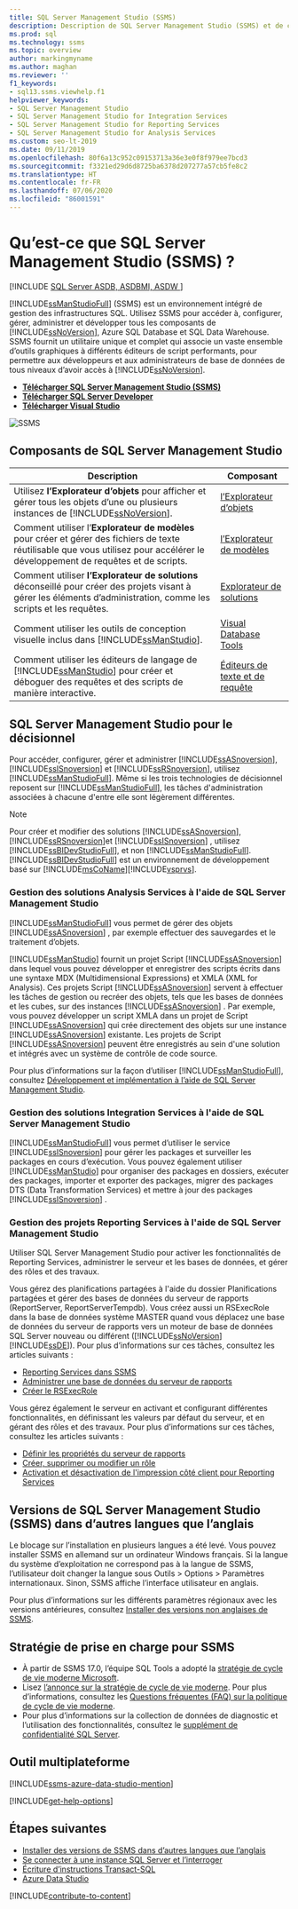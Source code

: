 ```yaml
---
title: SQL Server Management Studio (SSMS)
description: Description de SQL Server Management Studio (SSMS) et de ce qu’il peut faire.
ms.prod: sql
ms.technology: ssms
ms.topic: overview
author: markingmyname
ms.author: maghan
ms.reviewer: ''
f1_keywords:
- sql13.ssms.viewhelp.f1
helpviewer_keywords:
- SQL Server Management Studio
- SQL Server Management Studio for Integration Services
- SQL Server Management Studio for Reporting Services
- SQL Server Management Studio for Analysis Services
ms.custom: seo-lt-2019
ms.date: 09/11/2019
ms.openlocfilehash: 80f6a13c952c09153713a36e3e0f8f979ee7bcd3
ms.sourcegitcommit: f3321ed29d6d8725ba6378d207277a57cb5fe8c2
ms.translationtype: HT
ms.contentlocale: fr-FR
ms.lasthandoff: 07/06/2020
ms.locfileid: "86001591"
---
```

# <a name="what-is-sql-server-management-studio-ssms"></a>Qu’est-ce que SQL Server Management Studio (SSMS) ?

[!INCLUDE [SQL Server ASDB, ASDBMI, ASDW ](../includes/applies-to-version/sql-asdb-asdbmi-asa.md)]

[!INCLUDE[ssManStudioFull](../includes/ssmanstudiofull-md.md)] (SSMS) est un environnement intégré de gestion des infrastructures SQL. Utilisez SSMS pour accéder à, configurer, gérer, administrer et développer tous les composants de [!INCLUDE[ssNoVersion](../includes/ssnoversion-md.md)], Azure SQL Database et SQL Data Warehouse. SSMS fournit un utilitaire unique et complet qui associe un vaste ensemble d’outils graphiques à différents éditeurs de script performants, pour permettre aux développeurs et aux administrateurs de base de données de tous niveaux d’avoir accès à [!INCLUDE[ssNoVersion](../includes/ssnoversion-md.md)].

- [**Télécharger SQL Server Management Studio (SSMS)** ](download-sql-server-management-studio-ssms.md)
- [**Télécharger SQL Server Developer**](https://my.visualstudio.com/Downloads?q=SQL%20Server%20Developer)
- [**Télécharger Visual Studio**](https://www.visualstudio.com/downloads/)

![SSMS](media/sql-server-management-studio-ssms/ssms.png)

## <a name="sql-server-management-studio-components"></a>Composants de SQL Server Management Studio  
  
|Description|Composant|  
|---------------|---------|  
|Utilisez **l’Explorateur d’objets** pour afficher et gérer tous les objets d’une ou plusieurs instances de [!INCLUDE[ssNoVersion](../includes/ssnoversion-md.md)].|[l’Explorateur d’objets](../ssms/object/object-explorer.md)|  
|Comment utiliser l’**Explorateur de modèles** pour créer et gérer des fichiers de texte réutilisable que vous utilisez pour accélérer le développement de requêtes et de scripts.|[l’Explorateur de modèles](../ssms/template/template-explorer.md)|  
|Comment utiliser **l’Explorateur de solutions** déconseillé pour créer des projets visant à gérer les éléments d’administration, comme les scripts et les requêtes.|[Explorateur de solutions](../ssms/solution/solution-explorer.md)|  
|Comment utiliser les outils de conception visuelle inclus dans [!INCLUDE[ssManStudio](../includes/ssmanstudio-md.md)].|[Visual Database Tools](../ssms/visual-db-tools/visual-database-tools.md)|  
|Comment utiliser les éditeurs de langage de [!INCLUDE[ssManStudio](../includes/ssmanstudio-md.md)] pour créer et déboguer des requêtes et des scripts de manière interactive.|[Éditeurs de texte et de requête](scripting/query-and-text-editors-sql-server-management-studio.md)

## <a name="sql-server-management-studio-for-business-intelligence"></a>SQL Server Management Studio pour le décisionnel

Pour accéder, configurer, gérer et administrer [!INCLUDE[ssASnoversion](../includes/ssasnoversion_md.md)], [!INCLUDE[ssISnoversion](../includes/ssisnoversion-md.md)] et [!INCLUDE[ssRSnoversion](../includes/ssrsnoversion-md.md)], utilisez [!INCLUDE[ssManStudioFull](../includes/ssmanstudiofull-md.md)]. Même si les trois technologies de décisionnel reposent sur [!INCLUDE[ssManStudioFull](../includes/ssmanstudiofull-md.md)], les tâches d'administration associées à chacune d'entre elle sont légèrement différentes.

> [!NOTE]
> Pour créer et modifier des solutions [!INCLUDE[ssASnoversion](../includes/ssasnoversion_md.md)], [!INCLUDE[ssRSnoversion](../includes/ssrsnoversion-md.md)]et [!INCLUDE[ssISnoversion](../includes/ssisnoversion-md.md)] , utilisez [!INCLUDE[ssBIDevStudioFull](../includes/ssbidevstudiofull_md.md)], et non [!INCLUDE[ssManStudioFull](../includes/ssmanstudiofull-md.md)]. [!INCLUDE[ssBIDevStudioFull](../includes/ssbidevstudiofull_md.md)] est un environnement de développement basé sur [!INCLUDE[msCoName](../includes/msconame_md.md)][!INCLUDE[vsprvs](../includes/vsprvs-md.md)].

### <a name="managing-analysis-services-solutions-using-sql-server-management-studio"></a>Gestion des solutions Analysis Services à l'aide de SQL Server Management Studio

[!INCLUDE[ssManStudioFull](../includes/ssmanstudiofull-md.md)] vous permet de gérer des objets [!INCLUDE[ssASnoversion](../includes/ssasnoversion_md.md)] , par exemple effectuer des sauvegardes et le traitement d’objets.

[!INCLUDE[ssManStudio](../includes/ssmanstudio-md.md)] fournit un projet Script [!INCLUDE[ssASnoversion](../includes/ssasnoversion_md.md)] dans lequel vous pouvez développer et enregistrer des scripts écrits dans une syntaxe MDX (Multidimensional Expressions) et XMLA (XML for Analysis). Ces projets Script [!INCLUDE[ssASnoversion](../includes/ssasnoversion_md.md)] servent à effectuer les tâches de gestion ou recréer des objets, tels que les bases de données et les cubes, sur des instances [!INCLUDE[ssASnoversion](../includes/ssasnoversion_md.md)] . Par exemple, vous pouvez développer un script XMLA dans un projet de Script [!INCLUDE[ssASnoversion](../includes/ssasnoversion_md.md)] qui crée directement des objets sur une instance [!INCLUDE[ssASnoversion](../includes/ssasnoversion_md.md)] existante. Les projets de Script [!INCLUDE[ssASnoversion](../includes/ssasnoversion_md.md)] peuvent être enregistrés au sein d'une solution et intégrés avec un système de contrôle de code source.
  
Pour plus d’informations sur la façon d’utiliser [!INCLUDE[ssManStudioFull](../includes/ssmanstudiofull-md.md)], consultez [Développement et implémentation à l’aide de SQL Server Management Studio](https://docs.microsoft.com/analysis-services/instances/analysis-services-scripts-project-in-sql-server-management-studio).
  
### <a name="managing-integration-services-solutions-using-sql-server-management-studio"></a>Gestion des solutions Integration Services à l'aide de SQL Server Management Studio

[!INCLUDE[ssManStudioFull](../includes/ssmanstudiofull-md.md)] vous permet d’utiliser le service [!INCLUDE[ssISnoversion](../includes/ssisnoversion-md.md)] pour gérer les packages et surveiller les packages en cours d’exécution. Vous pouvez également utiliser [!INCLUDE[ssManStudio](../includes/ssmanstudio-md.md)] pour organiser des packages en dossiers, exécuter des packages, importer et exporter des packages, migrer des packages DTS (Data Transformation Services) et mettre à jour des packages [!INCLUDE[ssISnoversion](../includes/ssisnoversion-md.md)] .

### <a name="managing-reporting-services-projects-using-sql-server-management-studio"></a>Gestion des projets Reporting Services à l'aide de SQL Server Management Studio

Utiliser SQL Server Management Studio pour activer les fonctionnalités de Reporting Services, administrer le serveur et les bases de données, et gérer des rôles et des travaux.

Vous gérez des planifications partagées à l'aide du dossier Planifications partagées et gérer des bases de données du serveur de rapports (ReportServer, ReportServerTempdb). Vous créez aussi un RSExecRole dans la base de données système MASTER quand vous déplacez une base de données du serveur de rapports vers un moteur de base de données SQL Server nouveau ou différent ([!INCLUDE[ssNoVersion](../includes/ssnoversion-md.md)] [!INCLUDE[ssDE](../includes/ssde_md.md)]). Pour plus d’informations sur ces tâches, consultez les articles suivants :  

- [Reporting Services dans SSMS](../reporting-services/tools/reporting-services-in-sql-server-management-studio-ssrs.md)
- [Administrer une base de données du serveur de rapports](../reporting-services/report-server/administer-a-report-server-database-ssrs-native-mode.md)
- [Créer le RSExecRole](../reporting-services/security/create-the-rsexecrole.md)

Vous gérez également le serveur en activant et configurant différentes fonctionnalités, en définissant les valeurs par défaut du serveur, et en gérant des rôles et des travaux. Pour plus d’informations sur ces tâches, consultez les articles suivants :

- [Définir les propriétés du serveur de rapports](../reporting-services/tools/set-report-server-properties-management-studio.md)
- [Créer, supprimer ou modifier un rôle](../reporting-services/security/role-definitions-create-delete-or-modify.md)
- [Activation et désactivation de l'impression côté client pour Reporting Services](../reporting-services/report-server/enable-and-disable-client-side-printing-for-reporting-services.md)

## <a name="non-english-language-versions-of-sql-server-management-studio-ssms"></a>Versions de SQL Server Management Studio (SSMS) dans d’autres langues que l’anglais

Le blocage sur l’installation en plusieurs langues a été levé. Vous pouvez installer SSMS en allemand sur un ordinateur Windows français. Si la langue du système d’exploitation ne correspond pas à la langue de SSMS, l’utilisateur doit changer la langue sous Outils > Options > Paramètres internationaux. Sinon, SSMS affiche l’interface utilisateur en anglais.

Pour plus d’informations sur les différents paramètres régionaux avec les versions antérieures, consultez [Installer des versions non anglaises de SSMS](install-other-languages.md).

## <a name="support-policy-for-ssms"></a>Stratégie de prise en charge pour SSMS

- À partir de SSMS 17.0, l’équipe SQL Tools a adopté la [stratégie de cycle de vie moderne Microsoft](https://support.microsoft.com/help/30881/modern-lifecycle-policy).
- Lisez [l’annonce sur la stratégie de cycle de vie moderne](https://support.microsoft.com/help/447912/announcing-microsoft-modern-lifecycle-policy). Pour plus d’informations, consultez les [Questions fréquentes (FAQ) sur la politique de cycle de vie moderne](https://support.microsoft.com/help/30882/modern-lifecycle-policy-faq).
- Pour plus d’informations sur la collection de données de diagnostic et l’utilisation des fonctionnalités, consultez le [supplément de confidentialité SQL Server](https://docs.microsoft.com/sql/sql-server/sql-server-privacy).

## <a name="cross-platform-tool"></a>Outil multiplateforme

[!INCLUDE[ssms-azure-data-studio-mention](../includes/ssms-azure-data-studio-mention.md)]

[!INCLUDE[get-help-options](../includes/paragraph-content/get-help-options.md)]

## <a name="next-steps"></a>Étapes suivantes

- [Installer des versions de SSMS dans d’autres langues que l’anglais](install-other-languages.md)
- [Se connecter à une instance SQL Server et l’interroger](tutorials/connect-query-sql-server.md)
- [Écriture d’instructions Transact-SQL](https://msdn.microsoft.com/2addc9be-67d0-423d-a457-192fe9d7d058)
- [Azure Data Studio](../azure-data-studio/what-is.md)

[!INCLUDE[contribute-to-content](../includes/paragraph-content/contribute-to-content.md)]
